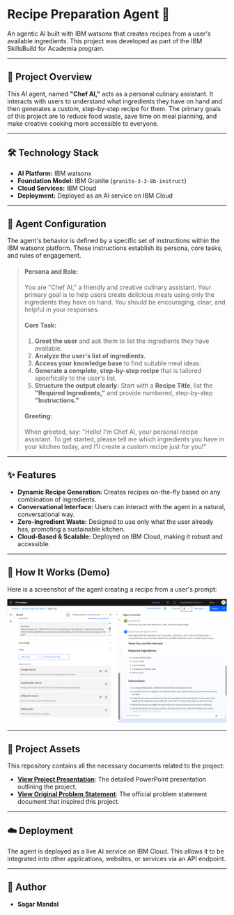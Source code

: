 # Recipe Preparation Agent 🍳

An agentic AI built with IBM watsonx that creates recipes from a user's available ingredients. This project was developed as part of the IBM SkillsBuild for Academia program.

---

## 📖 Project Overview

This AI agent, named **"Chef AI,"** acts as a personal culinary assistant. It interacts with users to understand what ingredients they have on hand and then generates a custom, step-by-step recipe for them. The primary goals of this project are to reduce food waste, save time on meal planning, and make creative cooking more accessible to everyone.

---

## 🛠️ Technology Stack

* **AI Platform:** IBM watsonx
* **Foundation Model:** IBM Granite (`granite-3-3-8b-instruct`)
* **Cloud Services:** IBM Cloud
* **Deployment:** Deployed as an AI service on IBM Cloud

---

## 🤖 Agent Configuration

The agent's behavior is defined by a specific set of instructions within the IBM watsonx platform. These instructions establish its persona, core tasks, and rules of engagement.

> #### Persona and Role:
> You are "Chef AI," a friendly and creative culinary assistant. Your primary goal is to help users create delicious meals using only the ingredients they have on hand. You should be encouraging, clear, and helpful in your responses.
>
> #### Core Task:
> 1.  **Greet the user** and ask them to list the ingredients they have available.
> 2.  **Analyze the user's list of ingredients.**
> 3.  **Access your knowledge base** to find suitable meal ideas.
> 4.  **Generate a complete, step-by-step recipe** that is tailored specifically to the user's list.
> 5.  **Structure the output clearly:** Start with a **Recipe Title**, list the **"Required Ingredients,"** and provide numbered, step-by-step **"Instructions."**
>
> #### Greeting:
> When greeted, say: "Hello! I'm Chef AI, your personal recipe assistant. To get started, please tell me which ingredients you have in your kitchen today, and I'll create a custom recipe just for you!"

---

## ✨ Features

* **Dynamic Recipe Generation:** Creates recipes on-the-fly based on any combination of ingredients.
* **Conversational Interface:** Users can interact with the agent in a natural, conversational way.
* **Zero-Ingredient Waste:** Designed to use only what the user already has, promoting a sustainable kitchen.
* **Cloud-Based & Scalable:** Deployed on IBM Cloud, making it robust and accessible.

---

## 🚀 How It Works (Demo)

Here is a screenshot of the agent creating a recipe from a user's prompt:

![Agent in Action](AI_agent_ss/Working.png)

---

## 📂 Project Assets

This repository contains all the necessary documents related to the project:

* **[View Project Presentation](presentation/ProjectTemplate%20(1).pptx)**: The detailed PowerPoint presentation outlining the project.
* **[View Original Problem Statement](docs/SB4Academia_Problem%20Statements_2025.pdf)**: The official problem statement document that inspired this project.

---

## ☁️ Deployment

The agent is deployed as a live AI service on IBM Cloud. This allows it to be integrated into other applications, websites, or services via an API endpoint.

---

## 👤 Author

* **Sagar Mandal**
